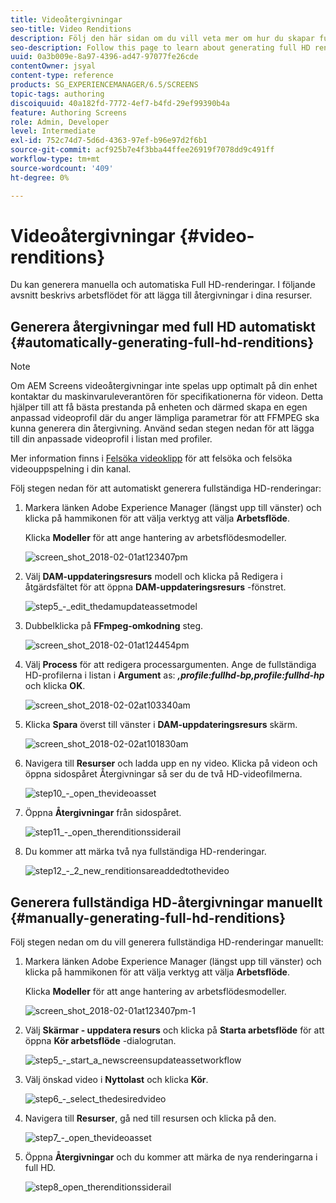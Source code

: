 ```yaml
---
title: Videoåtergivningar
seo-title: Video Renditions
description: Följ den här sidan om du vill veta mer om hur du skapar fullständiga HD-renderingar för ditt skärmsprojekt.
seo-description: Follow this page to learn about generating full HD renditions for your Screens project.
uuid: 0a3b009e-8a97-4396-ad47-97077fe26cde
contentOwner: jsyal
content-type: reference
products: SG_EXPERIENCEMANAGER/6.5/SCREENS
topic-tags: authoring
discoiquuid: 40a182fd-7772-4ef7-b4fd-29ef99390b4a
feature: Authoring Screens
role: Admin, Developer
level: Intermediate
exl-id: 752c74d7-5d6d-4363-97ef-b96e97d2f6b1
source-git-commit: acf925b7e4f3bba44ffee26919f7078dd9c491ff
workflow-type: tm+mt
source-wordcount: '409'
ht-degree: 0%

---
```


# Videoåtergivningar {#video-renditions}

Du kan generera manuella och automatiska Full HD-renderingar. I följande avsnitt beskrivs arbetsflödet för att lägga till återgivningar i dina resurser.

## Generera återgivningar med full HD automatiskt  {#automatically-generating-full-hd-renditions}

>[!NOTE]
>
>Om AEM Screens videoåtergivningar inte spelas upp optimalt på din enhet kontaktar du maskinvaruleverantören för specifikationerna för videon. Detta hjälper till att få bästa prestanda på enheten och därmed skapa en egen anpassad videoprofil där du anger lämpliga parametrar för att FFMPEG ska kunna generera din återgivning. Använd sedan stegen nedan för att lägga till din anpassade videoprofil i listan med profiler.
>
>Mer information finns i [Felsöka videoklipp](troubleshoot-videos.md) för att felsöka och felsöka videouppspelning i din kanal.

Följ stegen nedan för att automatiskt generera fullständiga HD-renderingar:

1. Markera länken Adobe Experience Manager (längst upp till vänster) och klicka på hammikonen för att välja verktyg att välja **Arbetsflöde**.

   Klicka **Modeller** för att ange hantering av arbetsflödesmodeller.

   ![screen_shot_2018-02-01at123407pm](assets/screen_shot_2018-02-01at123407pm.png)

1. Välj **DAM-uppdateringsresurs** modell och klicka på Redigera i åtgärdsfältet för att öppna **DAM-uppdateringsresurs** -fönstret.

   ![step5_-_edit_thedamupdateassetmodel](assets/step5_-_edit_thedamupdateassetmodel.png)

1. Dubbelklicka på **FFmpeg-omkodning** steg.

   ![screen_shot_2018-02-01at124454pm](assets/screen_shot_2018-02-01at124454pm.png)

1. Välj **Process** för att redigera processargumenten. Ange de fullständiga HD-profilerna i listan i **Argument** as: ***,profile:fullhd-bp,profile:fullhd-hp*** och klicka **OK**.

   ![screen_shot_2018-02-02at103340am](assets/screen_shot_2018-02-02at103340am.png)

1. Klicka **Spara** överst till vänster i **DAM-uppdateringsresurs** skärm.

   ![screen_shot_2018-02-02at101830am](assets/screen_shot_2018-02-02at101830am.png)

1. Navigera till **Resurser** och ladda upp en ny video. Klicka på videon och öppna sidospåret Återgivningar så ser du de två HD-videofilmerna.

   ![step10_-_open_thevideoasset](assets/step10_-_open_thevideoasset.png)

1. Öppna **Återgivningar** från sidospåret.

   ![step11_-_open_therenditionssiderail](assets/step11_-_open_therenditionssiderail.png)

1. Du kommer att märka två nya fullständiga HD-renderingar.

   ![step12_-_2_new_renditionsareaddedtothevideo](assets/step12_-_2_new_renditionsareaddedtothevideo.png)

## Generera fullständiga HD-återgivningar manuellt {#manually-generating-full-hd-renditions}

Följ stegen nedan om du vill generera fullständiga HD-renderingar manuellt:

1. Markera länken Adobe Experience Manager (längst upp till vänster) och klicka på hammikonen för att välja verktyg att välja **Arbetsflöde**.

   Klicka **Modeller** för att ange hantering av arbetsflödesmodeller.

   ![screen_shot_2018-02-01at123407pm-1](assets/screen_shot_2018-02-01at123407pm-1.png)

1. Välj **Skärmar - uppdatera resurs** och klicka på **Starta arbetsflöde** för att öppna **Kör arbetsflöde** -dialogrutan.

   ![step5_-_start_a_newscreensupdateassetworkflow](assets/step5_-_start_a_newscreensupdateassetworkflow.png)

1. Välj önskad video i **Nyttolast** och klicka **Kör**.

   ![step6_-_select_thedesiredvideo](assets/step6_-_select_thedesiredvideo.png)

1. Navigera till **Resurser**, gå ned till resursen och klicka på den.

   ![step7_-_open_thevideoasset](assets/step7_-_open_thevideoasset.png)

1. Öppna **Återgivningar** och du kommer att märka de nya renderingarna i full HD.

   ![step8_open_therenditionssiderail](assets/step8_-_open_therenditionssiderail.png)
